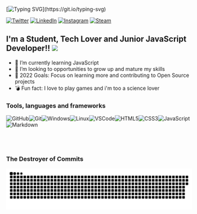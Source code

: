 [![Typing SVG](https://readme-typing-svg.herokuapp.com?color=BF22F7&center=true&lines=Hello%2C+my+name+is+Neryath!;Welcome+to+my+profile!)](https://git.io/typing-svg)

[![Twitter](https://img.shields.io/badge/Twitter-1DA1F2?style=for-the-badge&logo=twitter&logoColor=white)](https://twitter.com/neryathdev)
[![LinkedIn](https://img.shields.io/badge/LinkedIn-0077B5?style=for-the-badge&logo=linkedin&logoColor=white)](https://www.linkedin.com/in/neryathdev/)
[![Instagram](https://img.shields.io/badge/Instagram-E4405F?style=for-the-badge&logo=instagram&logoColor=white)](https://www.instagram.com/neryathdev/)
[![Steam](https://img.shields.io/badge/Steam-000000?style=for-the-badge&logo=steam&logoColor=white)](https://steamcommunity.com/id/Neryath)


## I'm a Student, Tech Lover and Junior JavaScript Developer!! <img height="30" src="https://raw.githubusercontent.com/innng/innng/master/assets/kyubey.gif"/>

- 👾 I’m currently learning JavaScript
- 👻 I’m looking to opportunities to grow up and mature my skills
- 🤖 2022 Goals: Focus on learning more and contributing to Open Source projects
- 💣 Fun fact: I love to play games and i'm too a science lover

### Tools, languages and frameworks

<img align="left" alt="GitHub" src="https://img.shields.io/badge/github-%23121011.svg?style=for-the-badge&logo=github&logoColor=white" />
<img align="left" alt="Git" src="https://img.shields.io/badge/git-%23F05033.svg?style=for-the-badge&logo=git&logoColor=white" />
<img align="left" alt="Windows" src="https://img.shields.io/badge/Windows-0078D6?style=for-the-badge&logo=windows&logoColor=white" />
<img align="left" alt="Linux" src="https://img.shields.io/badge/Linux-FCC624?style=for-the-badge&logo=linux&logoColor=black" />
<img align="left" alt="VSCode" src="https://img.shields.io/badge/Visual%20Studio%20Code-0078d7.svg?style=for-the-badge&logo=visual-studio-code&logoColor=white" />
<img align="left" alt="HTML5" src="https://img.shields.io/badge/HTML5-E34F26?style=for-the-badge&logo=html5&logoColor=white" />
<img align="left" alt="CSS3" src="https://img.shields.io/badge/CSS3-1572B6?style=for-the-badge&logo=css3&logoColor=white" />
<img align="left" alt="JavaScript" src="https://img.shields.io/badge/JavaScript-323330?style=for-the-badge&logo=javascript&logoColor=F7DF1E" />
<img align="left" alt="Markdown" src="https://img.shields.io/badge/Markdown-000000?style=for-the-badge&logo=markdown&logoColor=white" />

<br><br><br><br><br>


### The Destroyer of Commits

![Snake animation](https://github.com/neryath/neryath/blob/output/github-contribution-grid-snake.svg)  




